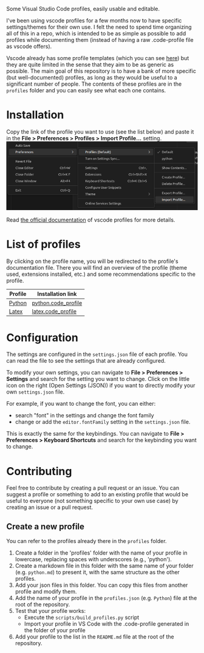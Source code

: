 Some Visual Studio Code profiles, easily usable and editable.

I've been using vscode profiles for a few months now to have specific settings/themes for their own use.
I felt the need to spend time organizing all of this in a repo, which is intended to be as simple as possible
to add profiles while documenting them (instead of having a raw .code-profile file as vscode offers).

Vscode already has some profile templates (which you can see [here](https://code.visualstudio.com/docs/editor/profiles#_python-profile-template))
but they are quite limited in the sense that they aim to be as generic as possible.
The main goal of this repository is to have a bank of more specific (but well-documented) profiles,
as long as they would be useful to a significant number of people.
The contents of these profiles are in the `profiles` folder and
you can easily see what each one contains.

# Installation

Copy the link of the profile you want to use (see the list below) and paste it in the **File > Preferences > Profiles > Import Profile...** setting.
![find the Import Profile setting](doc/image.png)

Read [the official documentation](https://code.visualstudio.com/docs/editor/profiles) of vscode profiles for more details.

# List of profiles

By clicking on the profile name, you will be redirected to the profile's documentation file. There you will find
an overview of the profile (theme used, extensions installed, etc.) and some recommendations specific to the profile.

| Profile                             | Installation link                                                |
| ----------------------------------- | ---------------------------------------------------------------- |
| [Python](profiles/python/python.md) | [python.code_profile](profiles/python/python.code-profile?raw=1) |
| [Latex](profiles/latex/latex.md)    | [latex.code_profile](profiles/latex/latex.code-profile?raw=1)    |

# Configuration

The settings are configured in the `settings.json` file of each profile. You can read the file to see the settings that are already configured.

To modify your own settings, you can navigate to **File > Preferences > Settings** and search for the setting you want to change.
Click on the little icon on the right (Open Settings (JSON)) if you want to directly modify your own `settings.json` file.

For example, if you want to change the font, you can either:

- search "font" in the settings and change the font family
- change or add the `editor.fontFamily` setting in the `settings.json` file.

This is exactly the same for the keybindings. You can navigate to **File > Preferences > Keyboard Shortcuts** and search for the keybinding you want to change.

# Contributing

Feel free to contribute by creating a pull request or an issue. You can suggest a profile or something to add to an existing profile
that would be useful to everyone (not something specific to your own use case) by creating an issue or a pull request.

## Create a new profile

You can refer to the profiles already there in the `profiles` folder.

1. Create a folder in the 'profiles' folder with the name of your profile in lowercase, replacing spaces with underscores (e.g., 'python').
2. Create a markdown file in this folder with the same name of your folder (e.g. `python.md`) to present it, with the same structure as the other profiles.
3. Add your json files in this folder. You can copy this files from another profile and modify them.
4. Add the name of your profile in the `profiles.json` (e.g. `Python`) file at the root of the repository.
5. Test that your profile works:
   - Execute the `scripts/build_profiles.py` script
   - Import your profile in VS Code with the .code-profile generated in the folder of your profile
6. Add your profile to the list in the `README.md` file at the root of the repository.
